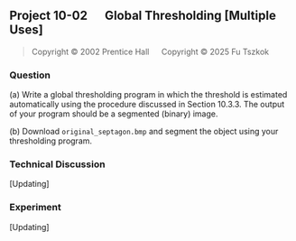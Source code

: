 ## Project 10-02 &emsp; Global Thresholding [Multiple Uses]

> Copyright © 2002 Prentice Hall &emsp; Copyright © 2025 Fu Tszkok

### Question

(a) Write a global thresholding program in which the threshold is estimated automatically using the procedure discussed in Section 10.3.3. The output of your program should be a segmented (binary) image.

(b) Download `original_septagon.bmp` and segment the object using your thresholding program.

### Technical Discussion

[Updating]

### Experiment

[Updating]
